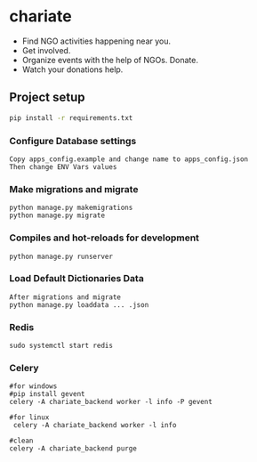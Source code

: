 # chariate
- Find NGO activities happening near you. 
- Get involved. 
- Organize events with the help of NGOs. Donate. 
- Watch your donations help.

## Project setup

```bash
pip install -r requirements.txt 

```

### Configure Database settings

```
Copy apps_config.example and change name to apps_config.json
Then change ENV Vars values
```

### Make migrations and migrate

```
python manage.py makemigrations
python manage.py migrate
```

### Compiles and hot-reloads for development

```
python manage.py runserver
```


### Load Default Dictionaries Data
```
After migrations and migrate
python manage.py loaddata ... .json
```

### Redis
```
sudo systemctl start redis
```

### Celery
```
#for windows
#pip install gevent
celery -A chariate_backend worker -l info -P gevent

#for linux
 celery -A chariate_backend worker -l info

#clean
celery -A chariate_backend purge

```
